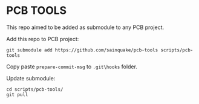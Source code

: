 # PCB TOOLS

This repo aimed to be added as submodule to any PCB project.


Add this repo to PCB project:

```
git submodule add https://github.com/sainquake/pcb-tools scripts/pcb-tools
```

Copy paste `prepare-commit-msg` to `.git\hooks` folder.

Update submodule:

```
cd scripts/pcb-tools/
git pull
```

